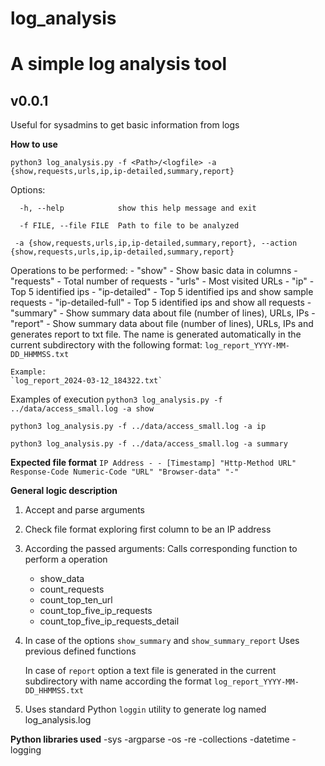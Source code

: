 # log_analysis
# A simple log analysis tool

## v0.0.1

Useful for sysadmins to get basic information from logs

**How to use**

`python3 log_analysis.py -f <Path>/<logfile> -a {show,requests,urls,ip,ip-detailed,summary,report}`

Options:

`  -h, --help            show this help message and exit`

`  -f FILE, --file FILE  Path to file to be analyzed`

` -a {show,requests,urls,ip,ip-detailed,summary,report}, --action {show,requests,urls,ip,ip-detailed,summary,report}`

                        
Operations to be performed:
    - "show" - Show basic data in columns
    - "requests" - Total number of requests
    - "urls" - Most visited URLs
    - "ip" - Top 5 identified ips
    - "ip-detailed" - Top 5 identified ips and show sample requests 
    - "ip-detailed-full" - Top 5 identified ips and show all requests 
    - "summary" - Show summary data about file (number of lines), URLs, IPs
    - "report" - Show summary data about file (number of lines), URLs, IPs and generates report to txt file. The name is generated automatically in the current subdirectory with the following format: 
   `log_report_YYYY-MM-DD_HHMMSS.txt`
    
    Example:
    `log_report_2024-03-12_184322.txt`


Examples of execution
`python3 log_analysis.py -f ../data/access_small.log -a show`

`python3 log_analysis.py -f ../data/access_small.log -a ip`

`python3 log_analysis.py -f ../data/access_small.log -a summary`


**Expected file format**
`IP Address - - [Timestamp] "Http-Method URL" Response-Code Numeric-Code "URL" "Browser-data" "-"`

**General logic description**

1. Accept and parse arguments
2. Check file format exploring first column to be an IP address
3. According the passed arguments:
	Calls corresponding function to perform a operation
	- show_data
	- count_requests
	- count_top_ten_url
	- count_top_five_ip_requests
	- count_top_five_ip_requests_detail
4. In case of the options
	`show_summary` and `show_summary_report`
	Uses previous defined functions

	In case of `report` option a text file is generated in the current subdirectory with name according the format `log_report_YYYY-MM-DD_HHMMSS.txt`
5. Uses standard Python `loggin` utility to generate log named log_analysis.log


**Python libraries used**
-sys
-argparse
-os
-re
-collections 
-datetime
-logging